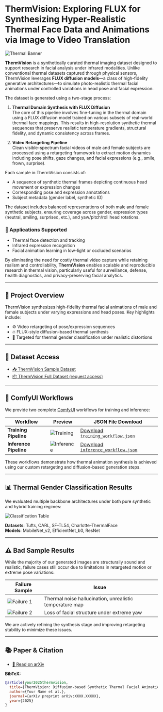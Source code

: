 # ThermVision: Exploring FLUX for Synthesizing Hyper-Realistic Thermal Face Data and Animations via Image to Video Translation

![Thermal Banner](static/images/teaser.gif)

**ThermVision** is a synthetically curated thermal imaging dataset designed to support research in facial analysis under infrared modalities. Unlike conventional thermal datasets captured through physical sensors, ThermVision leverages **FLUX diffusion models**—a class of high-fidelity generative architectures—to simulate photo-realistic thermal facial animations under controlled variations in head pose and facial expression.

The dataset is generated using a two-stage process:

1. **Thermal Domain Synthesis with FLUX Diffusion**  
   The core of this pipeline involves fine-tuning in the thermal domain using a FLUX diffusion model trained on various subsets of real-world thermal face mappings. This results in high-resolution synthetic thermal sequences that preserve realistic temperature gradients, structural fidelity, and dynamic consistency across frames.

2. **Video Retargeting Pipeline**  
   Clean visible-spectrum facial videos of male and female subjects are processed using a retargeting framework to extract motion dynamics including pose shifts, gaze changes, and facial expressions (e.g., smile, frown, surprise).

Each sample in ThermVision consists of:
- A sequence of synthetic thermal frames depicting continuous head movement or expression changes
- Corresponding pose and expression annotations
- Subject metadata (gender label, synthetic ID)

The dataset includes balanced representations of both male and female synthetic subjects, ensuring coverage across gender, expression types (neutral, smiling, surprised, etc.), and yaw/pitch/roll head rotations.

### 🧠 Applications Supported
- Thermal face detection and tracking  
- Infrared expression recognition  
- Facial animation learning in low-light or occluded scenarios

By eliminating the need for costly thermal video capture while retaining realism and controllability, **ThermVision** enables scalable and reproducible research in thermal vision, particularly useful for surveillance, defense, health diagnostics, and privacy-preserving facial analytics.

---

## 🔬 Project Overview

ThermVision synthesizes high-fidelity thermal facial animations of male and female subjects under varying expressions and head poses. Key highlights include:

- ⚙️ Video retargeting of pose/expression sequences  
- 🔥 FLUX-style diffusion-based thermal synthesis  
- 🎯 Targeted for thermal gender classification under realistic distortions

---

## 📁 Dataset Access

- [📥 ThermVision Sample Dataset](static/datasets/sample.zip)  
- [📦 ThermVision Full Dataset (request access)](mailto:youremail@example.com)

---

## 🧩 ComfyUI Workflows

We provide two complete [ComfyUI](https://github.com/comfyanonymous/ComfyUI) workflows for training and inference:

| Workflow             | Preview                                               | JSON File Download |
|----------------------|--------------------------------------------------------|---------------------|
| **Training Pipeline** | ![Training](static/Images/Training.png)        | [Download `training_workflow.json`](static/Workflows/flux_lora_train_thermal.json) |
| **Inference Pipeline**| ![Inference](static/Images/Inference.png)      | [Download `inference_workflow.json`](static/Workflows/Inference_lora_workflow.json) |

These workflows demonstrate how thermal animation synthesis is achieved using our custom retargeting and diffusion-based generation steps.

---

## 📊 Thermal Gender Classification Results

We evaluated multiple backbone architectures under both pure synthetic and hybrid training regimes:

![Classification Table](static/images/gender_classification_table.png)

**Datasets**: Tufts, CARL, SF-TL54, Charlotte-ThermalFace  
**Models**: MobileNet_v2, EfficientNet_b0, ResNet

---

## ⚠️ Bad Sample Results

While the majority of our generated images are structurally sound and realistic, failure cases still occur due to limitations in retargeted motion or extreme pose variations:

| Failure Sample | Issue |
|----------------|-------|
| ![Failure 1](static/images/failure1.png) | Thermal noise hallucination, unrealistic temperature map |
| ![Failure 2](static/images/failure2.png) | Loss of facial structure under extreme yaw |

We are actively refining the synthesis stage and improving retargeting stability to minimize these issues.

---

## 📚 Paper & Citation

- [📄 Read on arXiv](https://arxiv.org/abs/your-paper-id)

**BibTeX:**
```bibtex
@article{your2025thermvision,
  title={ThermVision: Diffusion-based Synthetic Thermal Facial Animation for Gender Classification},
  author={Your Name et al.},
  journal={arXiv preprint arXiv:XXXX.XXXXX},
  year={2025}
}
